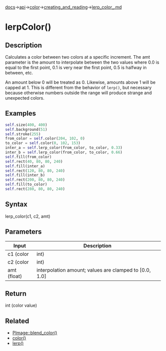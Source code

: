 [docs](/docs/)→[api](/docs/api)→[color](/docs/api/color/)→[creating_and_reading](/docs/api/color/creating_and_reading/)→[lerp_color_.md](/docs/api/color/creating_and_reading/lerp_color_.md)

# lerpColor()

## Description

Calculates a color between two colors at a specific increment. The amt parameter is the amount to interpolate between the two values where 0.0 is equal to the first point, 0.1 is very near the first point, 0.5 is halfway in between, etc.

An amount below 0 will be treated as 0. Likewise, amounts above 1 will be capped at 1. This is different from the behavior of `lerp()`, but necessary because otherwise numbers outside the range will produce strange and unexpected colors.

## Examples

```py
self.size(400, 400)
self.background(51)
self.stroke(255)
from_color = self.color(204, 102, 0)
to_color = self.color(0, 102, 153)
inter_a = self.lerp_color(from_color, to_color, 0.33)
inter_b = self.lerp_color(from_color, to_color, 0.66)
self.fill(from_color)
self.rect(40, 80, 80, 240)
self.fill(inter_a)
self.rect(120, 80, 80, 240)
self.fill(inter_b)
self.rect(200, 80, 80, 240)
self.fill(to_color)
self.rect(280, 80, 80, 240)
```

## Syntax

lerp_color(c1, c2, amt)

## Parameters

| Input | Description |
|-------|-------------|
| c1 (color | int) | starting color |
| c2 (color | int) | ending color |
| amt (float) | interpolation amount; values are clamped to [0.0, 1.0] |

## Return

int (color value)

## Related

- [PImage::blend_color()](/docs/api/image/processing/PImage/blend_color_.md)
- [color()](/docs/api/color/creating_and_reading/color_.md)
- [lerp()](/docs/api/color/creating_and_reading/lerp_.md)